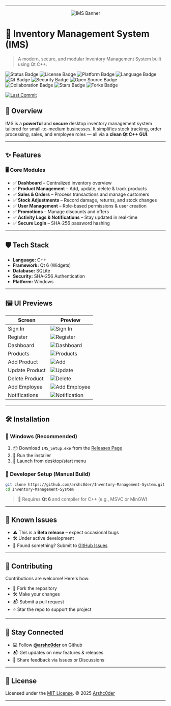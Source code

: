 
---
<p align="center">
  <img src="https://raw.githubusercontent.com/arshc0der/Inventory-Management-System/main/preview/ims_banner.png" alt="IMS Banner" />
</p>

# 🏪 Inventory Management System (IMS)

> A modern, secure, and modular Inventory Management System built using Qt C++.

<p align="left">
  <img src="https://img.shields.io/badge/status-Beta-yellow.svg" alt="Status Badge"/>
  <img src="https://img.shields.io/github/license/arshc0der/Inventory-Management-System?color=green" alt="License Badge"/>
  <img src="https://img.shields.io/badge/platform-Windows-blue.svg" alt="Platform Badge"/>
  <img src="https://img.shields.io/badge/language-C++-00599C.svg" alt="Language Badge"/>
  <img src="https://img.shields.io/badge/framework-Qt%206-41cd52.svg" alt="Qt Badge"/>
  <img src="https://img.shields.io/badge/security-SHA--256-red.svg" alt="Security Badge"/>
  <img src="https://img.shields.io/badge/open--source-yes-brightgreen.svg" alt="Open Source Badge"/>
  <img src="https://img.shields.io/badge/contributions-welcome-orange.svg" alt="Collaboration Badge"/>
  <img src="https://img.shields.io/github/stars/arshc0der/Inventory-Management-System?style=social" alt="Stars Badge"/>
  <img src="https://img.shields.io/github/forks/arshc0der/Inventory-Management-System?style=social" alt="Forks Badge"/>  
</p>

[![Last Commit](https://img.shields.io/github/last-commit/arshc0der/Inventory-Management-System)](https://github.com/arshc0der/Inventory-Management-System/commits/main)

## 📌 Overview

IMS is a **powerful** and **secure** desktop inventory management system tailored for small-to-medium businesses. It simplifies stock tracking, order processing, sales, and employee roles — all via a **clean Qt C++ GUI**.

---

## ✨ Features

### 🖥 Core Modules

* ✅ **Dashboard** – Centralized inventory overview
* ✅ **Product Management** – Add, update, delete & track products
* ✅ **Sales & Orders** – Process transactions and manage customers
* ✅ **Stock Adjustments** – Record damage, returns, and stock changes
* ✅ **User Management** – Role-based permissions & user creation
* ✅ **Promotions** – Manage discounts and offers
* ✅ **Activity Logs & Notifications** – Stay updated in real-time
* ✅ **Secure Login** – SHA-256 password hashing

---

## 🛡️ Tech Stack

* **Language:** C++
* **Framework:** Qt 6 (Widgets)
* **Database:** SQLite
* **Security:** SHA-256 Authentication
* **Platform:** Windows

---

## 🖼️ UI Previews

| Screen         | Preview                                                                                                                |
| -------------- | ---------------------------------------------------------------------------------------------------------------------- |
| Sign In        | ![Sign In](https://raw.githubusercontent.com/arshc0der/Inventory-Management-System/refs/heads/main/preview/1.png)      |
| Register       | ![Register](https://raw.githubusercontent.com/arshc0der/Inventory-Management-System/refs/heads/main/preview/2.png)     |
| Dashboard      | ![Dashboard](https://raw.githubusercontent.com/arshc0der/Inventory-Management-System/refs/heads/main/preview/3.png)    |
| Products       | ![Products](https://raw.githubusercontent.com/arshc0der/Inventory-Management-System/refs/heads/main/preview/4.png)     |
| Add Product    | ![Add](https://raw.githubusercontent.com/arshc0der/Inventory-Management-System/refs/heads/main/preview/5.png)          |
| Update Product | ![Update](https://raw.githubusercontent.com/arshc0der/Inventory-Management-System/refs/heads/main/preview/6.png)       |
| Delete Product | ![Delete](https://raw.githubusercontent.com/arshc0der/Inventory-Management-System/refs/heads/main/preview/7.png)       |
| Add Employee   | ![Add Employee](https://raw.githubusercontent.com/arshc0der/Inventory-Management-System/refs/heads/main/preview/8.png) |
| Notifications  | ![Notification](https://raw.githubusercontent.com/arshc0der/Inventory-Management-System/refs/heads/main/preview/9.png) |

---

## 🛠 Installation

### 🔹 Windows (Recommended)

1. 📦 Download `IMS_Setup.exe` from the [Releases Page](https://github.com/arshc0der/Inventory-Management-System/releases)
2. 🚀 Run the installer
3. 🎉 Launch from desktop/start menu

### 🔹 Developer Setup (Manual Build)

```bash
git clone https://github.com/arshc0der/Inventory-Management-System.git
cd Inventory-Management-System
```

> 📌 Requires **Qt 6** and compiler for C++ (e.g., MSVC or MinGW)

---

## 🚧 Known Issues

* ⚠️ This is a **Beta release** – expect occasional bugs
* 🛠️ Under active development
* 🐛 Found something? Submit to [GitHub Issues](https://github.com/arshc0der/Inventory-Management-System/issues)

---

## 🙌 Contributing

Contributions are welcome! Here's how:

* 🍴 Fork the repository
* 🛠 Make your changes
* 📬 Submit a pull request
* ⭐ Star the repo to support the project

---

## 📢 Stay Connected

* 💻 Follow **[@arshc0der](https://github.com/arshc0der)** on Github
* 📬 Get updates on new features & releases
* 💬 Share feedback via Issues or Discussions

---

## 📜 License

Licensed under the [MIT License](LICENSE).
© 2025 [Arshc0der](https://github.com/arshc0der)

---

